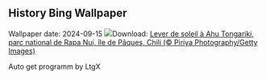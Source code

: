 ## History Bing Wallpaper
Wallpaper date: 2024-09-15
![](https://www.bing.com/th?id=OHR.RapaNuiSunrise_FR-CA8310686495_UHD.jpg&w=1000)Download: [Lever de soleil à Ahu Tongariki, parc national de Rapa Nui, île de Pâques, Chili (© Piriya Photography/Getty Images)](https://www.bing.com/th?id=OHR.RapaNuiSunrise_FR-CA8310686495_UHD.jpg)

Auto get programm by LtgX
